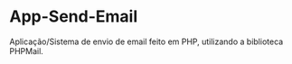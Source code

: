 # App-Send-Email
 Aplicação/Sistema de envio de email feito em PHP, utilizando a biblioteca PHPMail. 

